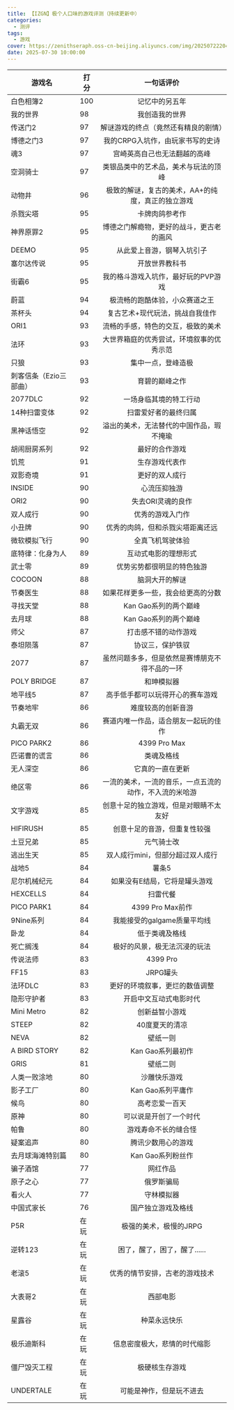 ```yaml
---
title: 【IZGN】极个人口味的游戏评测（持续更新中）
categories:
  - 测评
tags:
  - 游戏
cover: https://zenithseraph.oss-cn-beijing.aliyuncs.com/img/202507222048039.jpg
date: 2025-07-30 10:00:00
---
```


| 游戏名           | 打分 |                    一句话评价                     |
| ---------------- | ---- | :-----------------------------------------------: |
| 白色相簿2        | 100  |            记忆中的另五年            |
| 我的世界 | 98 | 我创造我的世界 |
| 传送门2          | 97   |        解谜游戏的终点（竟然还有精良的剧情）        |
| 博德之门3        | 97   |        我的CRPG入坑作，由玩家书写的史诗        |
| 魂3              | 97   |           宫崎英高自己也无法翻越的高峰            |
| 空洞骑士         | 97   |        类银品类中的艺术品，美术与玩法的顶峰        |
| 动物井           | 96   | 极致的解谜，复古的美术，AA+的纯度，真正的独立游戏 |
| 杀戮尖塔         | 95   |                  卡牌肉鸽参考作                   |
| 神界原罪2        | 95   |     博德之门解瘾物，更好的战斗，更古老的画风      |
| DEEMO            | 95   |             从此爱上音游，钢琴入坑引子            |
| 塞尔达传说       | 95   | 开放世界教科书 |
| 街霸6            | 95  | 我的格斗游戏入坑作，最好玩的PVP游戏 |
| 蔚蓝             | 94   | 极流畅的跑酷体验，小众赛道之王 |
| 茶杯头            | 94   | 复古艺术+现代玩法，挑战自我佳作 |
| ORI1          | 93  | 流畅的手感，特色的交互，极致的美术 |
| 法环             | 93   | 大世界箱庭的优秀尝试，环境叙事的优秀示范 |
| 只狼             | 93   | 集中一点，登峰造极 |
| 刺客信条（Ezio三部曲）             | 93   | 育碧的巅峰之作 |
| 2077DLC | 92 | 一场身临其境的特工行动 |
| 14种扫雷变体     | 92   | 扫雷爱好者的最终归属 |
| 黑神话悟空       | 92   | 溢出的美术，无法替代的中国作品，瑕不掩瑜 |
| 胡闹厨房系列 | 92 | 最好的合作游戏 |
| 饥荒 | 91 | 生存游戏代表作 |
| 双影奇境         | 91   | 更好的双人成行 |
| INSIDE           | 90   | 心流压抑独游 |
| ORI2             | 90   | 失去ORI灵魂的良作 |
| 双人成行         | 90   | 优秀的游戏入门作 |
| 小丑牌           | 90   | 优秀的肉鸽，但和杀戮尖塔距离还远 |
| 微软模拟飞行 | 90 | 全真飞机驾驶体验 |
| 底特律：化身为人 | 89 | 互动式电影的理想形式 |
| 武士零           | 89   | 优势劣势都很明显的特色独游 |
| COCOON           | 88   | 脑洞大开的解谜 |
| 节奏医生         | 88   | 如果花样更多一些，我会给更高的分数 |
| 寻找天堂         | 88   | Kan Gao系列的两个巅峰 |
| 去月球           | 88   | Kan Gao系列的两个巅峰 |
| 师父             | 87  | 打击感不错的动作游戏 |
| 泰坦陨落         | 87   | 协议三，保护铁驭 |
| 2077             | 87   | 虽然问题多多，但是依然是赛博朋克不得不品的一环 |
| POLY BRIDGE      | 87   | 和珅模拟器 |
| 地平线5          | 87   | 高手低手都可以玩得开心的赛车游戏 |
| 节奏地牢         | 86   | 难度较高的创新音游 |
| 丸霸无双         | 86   | 赛道内唯一作品，适合朋友一起玩的佳作 |
| PICO PARK2       | 86   | 4399 Pro Max |
| 匹诺曹的谎言     | 86   | 类魂及格线 |
| 无人深空         | 86   | 它真的一直在更新 |
| 绝区零           | 86   | 一流的美术，一流的音乐，一点五流的动作，不入流的米哈游 |
| 文字游戏 | 85 | 创意十足的独立游戏，但是对眼睛不太友好 |
| HIFIRUSH         | 85   | 创意十足的音游，但重复性较强 |
| 土豆兄弟         | 85   | 元气骑士改 |
| 逃出生天         | 85   | 双人成行mini，但部分超过双人成行 |
| 战地5            | 84   | 薯条5 |
| 尼尔机械纪元     | 84   | 如果没有E结局，它将是罐头游戏 |
| HEXCELLS         | 84   | 扫雷代餐 |
| PICO PARK1       | 84 | 4399 Pro Max前作 |
| 9Nine系列        | 84   | 我能接受的galgame质量平均线 |
| 卧龙             | 84   | 低于类魂及格线 |
| 死亡搁浅         | 84   | 极好的风景，极无法沉浸的玩法 |
| 传说法师         | 83   | 4399 Pro |
| FF15             | 83   | JRPG罐头 |
| 法环DLC          | 83   | 更好的环境叙事，更烂的数值调整 |
| 隐形守护者       | 83   | 开启中文互动式电影时代 |
| Mini Metro | 82 | 创新益智小游戏 |
| STEEP | 82 | 40度夏天的清凉 |
| NEVA             | 82   | 壁纸一则 |
| A BIRD STORY     | 82   | Kan Gao系列最初作 |
| GRIS             | 81   | 壁纸二则 |
| 人类一败涂地     | 80   | 沙雕快乐游戏 |
| 影子工厂         | 80   | Kan Gao系列平庸作 |
| 候鸟             | 80   | 高考恋爱一百天 |
| 原神             | 80   | 可以说是开创了一个时代 |
| 帕鲁             | 80   | 游戏寿命不长的缝合怪 |
| 疑案追声         | 80   | 腾讯少数用心的游戏 |
| 去月球海滩特别篇 | 80   | Kan Gao系列粉丝作 |
| 骗子酒馆         | 77   | 网红作品 |
| 原子之心         | 77   | 俄罗斯骗局 |
| 看火人           | 77   | 守林模拟器 |
| 中国式家长       | 76   | 国产独立游戏及格线 |
| P5R              | 在玩 | 极强的美术，极慢的JRPG |
| 逆转123          | 在玩 | 困了，醒了，困了，醒了...... |
| 老滚5            | 在玩 | 优秀的情节安排，古老的游戏技术 |
| 大表哥2          | 在玩 | 西部电影 |
| 星露谷           | 在玩 | 种菜永远快乐 |
| 极乐迪斯科       | 在玩 | 信息密度极大，悲情的时代缩影 |
| 僵尸毁灭工程     | 在玩 | 极硬核生存游戏 |
| UNDERTALE        | 在玩 | 可能是神作，但是玩不进去 |
